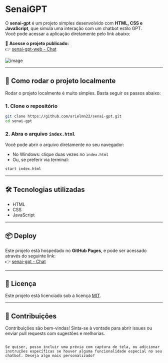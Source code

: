 # SenaiGPT

O **senai-gpt** é um projeto simples desenvolvido com **HTML, CSS e JavaScript**, que simula uma interação com um chatbot estilo GPT.  
Você pode acessar a aplicação diretamente pelo link abaixo:

🔗 **Acesse o projeto publicado:**  
👉 [senai-gpt-web - Chat](https://arielmn22.github.io/senai-gpt-web/chat/)

![image](https://github.com/user-attachments/assets/6c220959-a7dc-4260-a77d-fa0dab1db8b8)

---

## 🚀 Como rodar o projeto localmente

Rodar o projeto localmente é muito simples. Basta seguir os passos abaixo:

### 1. Clone o repositório

```bash
git clone https://github.com/arielmn22/senai-gpt.git
cd senai-gpt
```

### 2. Abra o arquivo `index.html`

Você pode abrir o arquivo diretamente no seu navegador:

- No Windows: clique duas vezes no `index.html`
- Ou, se preferir via terminal:

```bash
start index.html
```

---

## 🛠️ Tecnologias utilizadas

- HTML
- CSS
- JavaScript

---

## 📦 Deploy

Este projeto está hospedado no **GitHub Pages**, e pode ser acessado através do seguinte link:  
👉 [senai-gpt - Chat](https://arielmn22.github.io/senai-gpt/chat/)

---

## 📄 Licença

Este projeto está licenciado sob a licença [MIT](LICENSE).

---

## 🤝 Contribuições

Contribuições são bem-vindas! Sinta-se à vontade para abrir issues ou enviar pull requests com sugestões e melhorias.

```

Se quiser, posso incluir uma prévia com captura de tela, ou adicionar instruções específicas se houver alguma funcionalidade especial no seu chatbot. Deseja algo mais personalizado?
